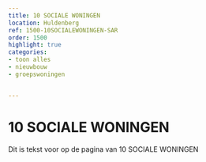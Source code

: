 ```yaml
---
title: 10 SOCIALE WONINGEN
location: Huldenberg
ref: 1500-10SOCIALEWONINGEN-SAR
order: 1500
highlight: true
categories:
- toon alles
- nieuwbouw
- groepswoningen


---
```

# 10 SOCIALE WONINGEN

Dit is tekst voor op de pagina van 10 SOCIALE WONINGEN